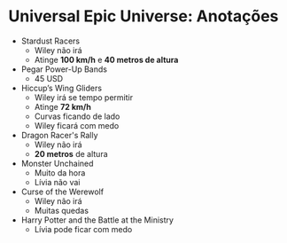 # Universal Epic Universe: Anotações

- Stardust Racers
  - Wiley não irá
  - Atinge **100 km/h** e **40 metros de altura**
- Pegar Power-Up Bands
  - 45 USD
- Hiccup’s Wing Gliders
  - Wiley irá se tempo permitir
  - Atinge **72 km/h**
  - Curvas ficando de lado
  - Wiley ficará com medo
- Dragon Racer's Rally
  - Wiley não irá
  - **20 metros** de altura
- Monster Unchained
  - Muito da hora
  - Lívia não vai
- Curse of the Werewolf
  - Wiley não irá
  - Muitas quedas
- Harry Potter and the Battle at the Ministry
  - Lívia pode ficar com medo
